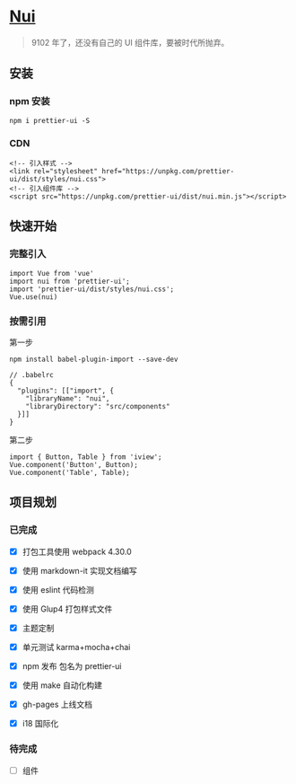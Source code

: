 # [Nui](https://jasonliao001.github.io/nui/)

> 9102 年了，还没有自己的 UI 组件库，要被时代所抛弃。

## 安装

### npm 安装

```
npm i prettier-ui -S
```

### CDN

```
<!-- 引入样式 -->
<link rel="stylesheet" href="https://unpkg.com/prettier-ui/dist/styles/nui.css">
<!-- 引入组件库 -->
<script src="https://unpkg.com/prettier-ui/dist/nui.min.js"></script>
```

## 快速开始

### 完整引入

```
import Vue from 'vue'
import nui from 'prettier-ui';
import 'prettier-ui/dist/styles/nui.css';
Vue.use(nui)
```

### 按需引用

第一步

```
npm install babel-plugin-import --save-dev

// .babelrc
{
  "plugins": [["import", {
    "libraryName": "nui",
    "libraryDirectory": "src/components"
  }]]
}
```

第二步

```
import { Button, Table } from 'iview';
Vue.component('Button', Button);
Vue.component('Table', Table);
```

## 项目规划

### 已完成

- [x] 打包工具使用 webpack 4.30.0

- [x] 使用 markdown-it 实现文档编写

- [x] 使用 eslint 代码检测

- [x] 使用 Glup4 打包样式文件

- [x] 主题定制

- [x] 单元测试 karma+mocha+chai

- [x] npm 发布 包名为 prettier-ui

- [x] 使用 make 自动化构建

- [x] gh-pages 上线文档

- [x] i18 国际化

### 待完成

- [ ] 组件
